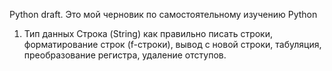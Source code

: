 Python draft. 
Это мой черновик по самостоятельному изучению Python
1. Тип данных Строка (String)
   как правильно писать строки, форматирование строк (f-строки), вывод с новой строки, табуляция, преобразование регистра, удаление отступов.
